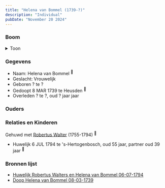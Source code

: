 ```yaml
---
title: "Helena van Bommel (1739-?)"
description: "Individual"
pubDate: "November 20 2024"
---
```


### Boom
<details><summary>Toon</summary>

![test](https://www.plantuml.com/plantuml/svg/ZP5DQy9048Rl-oi6FVGaH6AibQ1Mcz2M5egqz2YRx5INx8Vih9KW-UzTOh2UIc_Bx3FxFZEx8C-TFsZ5g99cpntNKF2osZfxC69bbNNW7JSKhj1ujfC2ePIkL7W-ezxx6ZJg0XsTI-JHeVNr7jdLgwNYH71Y0B2qJg1xtycoCaYKfffBCvj1p1h6Rk2jZIB6pYszHrHeE7np4pgrHjK3Jl0KHSFn12xD_NoPnLaS4avV4fLe89qMlAWtXVLUuNG64tYzNyFmDhw3-HL4rK6f3JTYKpfBLDZW5EXvW9gBmzg6-Vo1u9EhCDx5O1G1zBCuJ_Bb7ycZBZb9_fESm4Es2lJTg5Ne3DBf4OMGPXk8CJn_lBH4Av97KPICeQ_aTkThLCeUWqp3kXKD1Xt1EkFV0bkW4U7tVm00)
</details>

### Gegevens
- Naam: Helena van Bommel <sup><a href="../s00285/" style="text-decoration:none" title="Huwelijk Robertus Walters en Helena van Bommel 06-07-1794">:link:</a></sup>
- Geslacht: Vrouwelijk
- Geboren ? te ? 
- Gedoopt 8 MAR 1739 te Heusden <sup><a href="../s00286/" style="text-decoration:none" title="Doop Helena van Bommel 08-03-1739">:link:</a></sup>
- Overleden ? te ?, oud ? jaar jaar 

### Ouders

### Relaties en Kinderen

Gehuwd met [Robertus Walter](../i00140/) (1755-1794) <sup><a href="../s00285/" style="text-decoration:none" title="Huwelijk Robertus Walters en Helena van Bommel 06-07-1794">:link:</a></sup>
- Huwelijk 6 JUL 1794 te 's-Hertogenbosch, oud 55 jaar, partner oud 39 jaar <sup><a href="../s00285/" style="text-decoration:none" title="Huwelijk Robertus Walters en Helena van Bommel 06-07-1794">:link:</a></sup>

### Bronnen lijst
- [Huwelijk Robertus Walters en Helena van Bommel 06-07-1794](../s00285/)
- [Doop Helena van Bommel 08-03-1739](../s00286/)